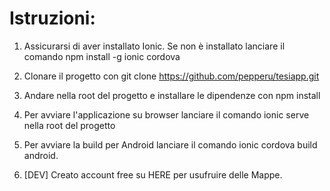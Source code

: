 # Istruzioni:
1. Assicurarsi di aver installato Ionic. Se non è installato lanciare il comando npm install -g ionic cordova
2. Clonare il progetto con git clone https://github.com/pepperu/tesiapp.git
3. Andare nella root del progetto e installare le dipendenze con npm install
4. Per avviare l'applicazione su browser lanciare il comando ionic serve nella root del progetto
5. Per avviare la build per Android lanciare il comando ionic cordova build android.

6. [DEV] Creato account free su HERE per usufruire delle Mappe.